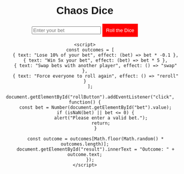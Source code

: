 <!DOCTYPE html>
<html lang="en">
<head>
    <meta charset="UTF-8">
    <meta name="viewport" content="width=device-width, initial-scale=1.0">
    <title>Chaos Dice</title>
    <style>
        body { font-family: Arial, sans-serif; text-align: center; padding: 20px; }
        .button { background-color: red; color: white; padding: 10px; border: none; cursor: pointer; }
        .button:disabled { background-color: grey; }
    </style>
</head>
<body>
    <h1>Chaos Dice</h1>
    <input type="number" id="bet" placeholder="Enter your bet">
    <button id="rollButton" class="button">Roll the Dice</button>
    <p id="result"></p>
    
    <script>
        const outcomes = [
            { text: "Lose 10% of your bet", effect: (bet) => bet * -0.1 },
            { text: "Win 5x your bet", effect: (bet) => bet * 5 },
            { text: "Swap bets with another player", effect: () => "swap" },
            { text: "Force everyone to roll again", effect: () => "reroll" }
        ];

        document.getElementById("rollButton").addEventListener("click", function() {
            const bet = Number(document.getElementById("bet").value);
            if (isNaN(bet) || bet <= 0) {
                alert("Please enter a valid bet.");
                return;
            }
            
            const outcome = outcomes[Math.floor(Math.random() * outcomes.length)];
            document.getElementById("result").innerText = "Outcome: " + outcome.text;
        });
    </script>
</body>
</html>
